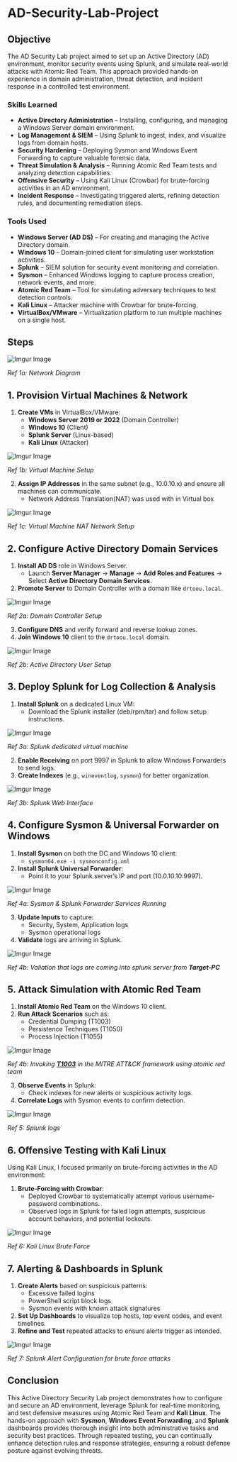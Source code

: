 # AD-Security-Lab-Project

## Objective
The AD Security Lab project aimed to set up an Active Directory (AD) environment, monitor security events using Splunk, and simulate real-world attacks with Atomic Red Team. This approach provided hands-on experience in domain administration, threat detection, and incident response in a controlled test environment.

### Skills Learned
- **Active Directory Administration** – Installing, configuring, and managing a Windows Server domain environment.
- **Log Management & SIEM** – Using Splunk to ingest, index, and visualize logs from domain hosts.
- **Security Hardening** – Deploying Sysmon and Windows Event Forwarding to capture valuable forensic data.
- **Threat Simulation & Analysis** – Running Atomic Red Team tests and analyzing detection capabilities.
- **Offensive Security** – Using Kali Linux (Crowbar) for brute-forcing activities in an AD environment.
- **Incident Response** – Investigating triggered alerts, refining detection rules, and documenting remediation steps.

### Tools Used
- **Windows Server (AD DS)** – For creating and managing the Active Directory domain.
- **Windows 10** – Domain-joined client for simulating user workstation activities.
- **Splunk** – SIEM solution for security event monitoring and correlation.
- **Sysmon** – Enhanced Windows logging to capture process creation, network events, and more.
- **Atomic Red Team** – Tool for simulating adversary techniques to test detection controls.
- **Kali Linux** – Attacker machine with Crowbar for brute-forcing.
- **VirtualBox/VMware** – Virtualization platform to run multiple machines on a single host.

## Steps

<img src="https://imgur.com/CVqYag9.png" alt="Imgur Image" />

*Ref 1a: Network Diagram*

## 1. Provision Virtual Machines & Network

1. **Create VMs** in VirtualBox/VMware:
   - **Windows Server 2019 or 2022** (Domain Controller)
   - **Windows 10** (Client)
   - **Splunk Server** (Linux-based)
   - **Kali Linux** (Attacker)

<img src="https://imgur.com/Izni5a2.png" alt="Imgur Image" />

*Ref 1b: Virtual Machine Setup*

2. **Assign IP Addresses** in the same subnet (e.g., 10.0.10.x) and ensure all machines can communicate.
   - Network Address Translation(NAT) was used with in Virtual box
  
<img src="https://imgur.com/zjEcrsE.png" alt="Imgur Image" />

*Ref 1c: Virtual Machine NAT Network Setup*

## 2. Configure Active Directory Domain Services

1. **Install AD DS** role in Windows Server.
   - Launch **Server Manager** → **Manage** → **Add Roles and Features** → Select **Active Directory Domain Services**.
2. **Promote Server** to Domain Controller with a domain like `drtoou.local`.

<img src="https://imgur.com/F5is10V.png" alt="Imgur Image" />

*Ref 2a: Domain Controller Setup*

3. **Configure DNS** and verify forward and reverse lookup zones.
4. **Join Windows 10** client to the `drtoou.local` domain.

<img src="https://imgur.com/2FgZwyx.png" alt="Imgur Image" />

*Ref 2b: Active Directory User Setup*


## 3. Deploy Splunk for Log Collection & Analysis

1. **Install Splunk** on a dedicated Linux VM:
   - Download the Splunk installer (deb/rpm/tar) and follow setup instructions.

<img src="https://imgur.com/3PBjjKm.png" alt="Imgur Image" />

*Ref 3a: Splunk dedicated virtual machine*
   
2. **Enable Receiving** on port 9997 in Splunk to allow Windows Forwarders to send logs.
3. **Create Indexes** (e.g., `wineventlog`, `sysmon`) for better organization.

<img src="https://imgur.com/V3oIofC.png" alt="Imgur Image" />

*Ref 3b: Splunk Web Interface*


## 4. Configure Sysmon & Universal Forwarder on Windows

1. **Install Sysmon** on both the DC and Windows 10 client:
   - `sysmon64.exe -i sysmonconfig.xml`
2. **Install Splunk Universal Forwarder**:
   - Point it to your Splunk server’s IP and port (10.0.10.10:9997).
  
<img src="https://imgur.com/AAU8HmX.png" alt="Imgur Image" />

*Ref 4a: Sysmon & Splunk Forwarder Services Running*

3. **Update Inputs** to capture:
   - Security, System, Application logs
   - Sysmon operational logs
4. **Validate** logs are arriving in Splunk.

<img src="https://imgur.com/wjQFQBg.png" alt="Imgur Image" />

*Ref 4b: Valiation that logs are coming into splunk server from **Target-PC***


## 5. Attack Simulation with Atomic Red Team

1. **Install Atomic Red Team** on the Windows 10 client.
2. **Run Attack Scenarios** such as:
   - Credential Dumping (T1003)
   - Persistence Techniques (T1050)
   - Process Injection (T1055)
   
<img src="https://imgur.com/TdXv22u.png" alt="Imgur Image" />

*Ref 4b: Invoking <a href="https://attack.mitre.org/techniques/T1003/">**T1003**</a> in the MITRE ATT&CK framework using atomic red team* 

3. **Observe Events** in Splunk:
   - Check indexes for new alerts or suspicious activity logs.
4. **Correlate Logs** with Sysmon events to confirm detection.

<img src="https://imgur.com/5MOhYG1.png" alt="Imgur Image" />

*Ref 5: Splunk logs*

## 6. Offensive Testing with Kali Linux

Using Kali Linux, I focused primarily on brute-forcing activities in the AD environment:

1. **Brute-Forcing with Crowbar**:
   - Deployed Crowbar to systematically attempt various username-password combinations.
   - Observed logs in Splunk for failed login attempts, suspicious account behaviors, and potential lockouts.

<img src="https://imgur.com/4jFfNoX.png" alt="Imgur Image" />

*Ref 6: Kali Linux Brute Force*


## 7. Alerting & Dashboards in Splunk

1. **Create Alerts** based on suspicious patterns:
   - Excessive failed logins
   - PowerShell script block logs
   - Sysmon events with known attack signatures
2. **Set Up Dashboards** to visualize top hosts, top event codes, and event timelines.
3. **Refine and Test** repeated attacks to ensure alerts trigger as intended.

<img src="https://imgur.com/Z9xFQP8.png" alt="Imgur Image" />

*Ref 7: Splunk Alert Configuration for brute force attacks*


## Conclusion

This Active Directory Security Lab project demonstrates how to configure and secure an AD environment, leverage Splunk for real-time monitoring, and test defensive measures using Atomic Red Team and **Kali Linux**. The hands-on approach with **Sysmon**, **Windows Event Forwarding**, and **Splunk** dashboards provides thorough insight into both administrative tasks and security best practices. Through repeated testing, you can continually enhance detection rules and response strategies, ensuring a robust defense posture against evolving threats.
